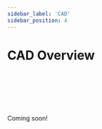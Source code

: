 ```yaml
---
sidebar_label: 'CAD'
sidebar_position: 4
---
```


# CAD Overview

<br/><br/><br/><br/><br/>

<div style={{fontSize: '42px', textAlign: 'center'}}>Coming soon!</div>